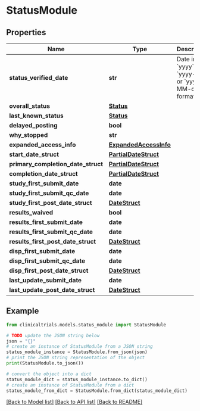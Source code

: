 # StatusModule


## Properties

Name | Type | Description | Notes
------------ | ------------- | ------------- | -------------
**status_verified_date** | **str** | Date in &#x60;yyyy&#x60;, &#x60;yyyy-MM&#x60;, or &#x60;yyyy-MM-dd&#x60; format | [optional] 
**overall_status** | [**Status**](Status.md) |  | [optional] 
**last_known_status** | [**Status**](Status.md) |  | [optional] 
**delayed_posting** | **bool** |  | [optional] 
**why_stopped** | **str** |  | [optional] 
**expanded_access_info** | [**ExpandedAccessInfo**](ExpandedAccessInfo.md) |  | [optional] 
**start_date_struct** | [**PartialDateStruct**](PartialDateStruct.md) |  | [optional] 
**primary_completion_date_struct** | [**PartialDateStruct**](PartialDateStruct.md) |  | [optional] 
**completion_date_struct** | [**PartialDateStruct**](PartialDateStruct.md) |  | [optional] 
**study_first_submit_date** | **date** |  | [optional] 
**study_first_submit_qc_date** | **date** |  | [optional] 
**study_first_post_date_struct** | [**DateStruct**](DateStruct.md) |  | [optional] 
**results_waived** | **bool** |  | [optional] 
**results_first_submit_date** | **date** |  | [optional] 
**results_first_submit_qc_date** | **date** |  | [optional] 
**results_first_post_date_struct** | [**DateStruct**](DateStruct.md) |  | [optional] 
**disp_first_submit_date** | **date** |  | [optional] 
**disp_first_submit_qc_date** | **date** |  | [optional] 
**disp_first_post_date_struct** | [**DateStruct**](DateStruct.md) |  | [optional] 
**last_update_submit_date** | **date** |  | [optional] 
**last_update_post_date_struct** | [**DateStruct**](DateStruct.md) |  | [optional] 

## Example

```python
from clinicaltrials.models.status_module import StatusModule

# TODO update the JSON string below
json = "{}"
# create an instance of StatusModule from a JSON string
status_module_instance = StatusModule.from_json(json)
# print the JSON string representation of the object
print(StatusModule.to_json())

# convert the object into a dict
status_module_dict = status_module_instance.to_dict()
# create an instance of StatusModule from a dict
status_module_from_dict = StatusModule.from_dict(status_module_dict)
```
[[Back to Model list]](../README.md#documentation-for-models) [[Back to API list]](../README.md#documentation-for-api-endpoints) [[Back to README]](../README.md)


